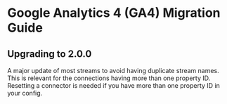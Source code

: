 # Google Analytics 4 (GA4) Migration Guide

## Upgrading to 2.0.0

A major update of most streams to avoid having duplicate stream names. This is relevant for the connections having more than one property ID.
Resetting a connector is needed if you have more than one property ID in your config.